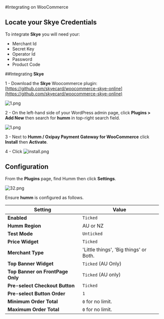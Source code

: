 #Integrating on WooCommerce

## Locate your **Skye** Credentials

To integrate **Skye** you will need your:

* Merchant Id
* Secret Key
* Operator Id
* Password
* Product Code

##Integrating **Skye**

1 - Download the **Skye** Woocommerce plugin: [https://github.com/skyecard/woocommerce-skye-online](https://github.com/skyecard/woocommerce-skye-online)

![1.png](/img/platforms/woocommerce/1.png)

2 - On the left-hand side of your WordPress admin page, click **Plugins > Add New** then search for **humm** in top-right search field.

![1.png](/img/platforms/woocommerce/1.png)

3 - Next to **Humm / Oxipay Payment Gateway for WooCommerce** click **Install** then **Activate**. 

4 - Click ![install.png](/img/platforms/woocommerce/install.png)

## Configuration

From the **Plugins** page, find Humm then click **Settings**.

![32.png](/img/platforms/woocommerce/32.png)

Ensure **humm** is configured as follows.

|Setting|Value|
-------|-----
**Enabled**| `Ticked`
**Humm Region**| AU or NZ
**Test Mode**| `Unticked`
**Price Widget**| `Ticked`
**Merchant Type**| 'Little things', 'Big things' or Both.
**Top Banner Widget**| `Ticked` (AU Only)
**Top Banner on FrontPage Only**| `Ticked` (AU only)
**Pre-select Checkout Button**| `Ticked`
**Pre-select Button Order**| `1`
**Minimum Order Total**| `0` for no limit.
**Maximum Order Total**| `0` for no limit.
